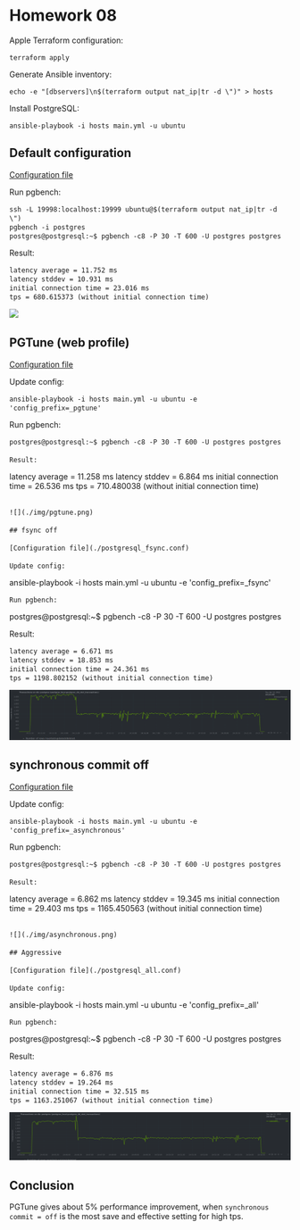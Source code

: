 # Homework 08

Apple Terraform configuration:
```
terraform apply
```

Generate Ansible inventory:
```
echo -e "[dbservers]\n$(terraform output nat_ip|tr -d \")" > hosts
```

Install PostgreSQL:
```
ansible-playbook -i hosts main.yml -u ubuntu
```

## Default configuration

[Configuration file](./postgresql.conf)

Run pgbench:
```
ssh -L 19998:localhost:19999 ubuntu@$(terraform output nat_ip|tr -d \")
pgbench -i postgres
postgres@postgresql:~$ pgbench -c8 -P 30 -T 600 -U postgres postgres
```
Result:
```
latency average = 11.752 ms
latency stddev = 10.931 ms
initial connection time = 23.016 ms
tps = 680.615373 (without initial connection time)
```

![](./img/postgres.png)

## PGTune (web profile)

[Configuration file](./postgresql_pgtune.conf)

Update config:
```
ansible-playbook -i hosts main.yml -u ubuntu -e 'config_prefix=_pgtune'
```
Run pgbench:
```
postgres@postgresql:~$ pgbench -c8 -P 30 -T 600 -U postgres postgres

Result:
```
latency average = 11.258 ms
latency stddev = 6.864 ms
initial connection time = 26.536 ms
tps = 710.480038 (without initial connection time)
```

![](./img/pgtune.png)

## fsync off

[Configuration file](./postgresql_fsync.conf)

Update config: 
```
ansible-playbook -i hosts main.yml -u ubuntu -e 'config_prefix=_fsync'
```
Run pgbench:
```
postgres@postgresql:~$ pgbench -c8 -P 30 -T 600 -U postgres postgres

Result:
```
latency average = 6.671 ms
latency stddev = 18.853 ms
initial connection time = 24.361 ms
tps = 1198.802152 (without initial connection time)
```

![](./img/fsync.png)

## synchronous commit off

[Configuration file](./postgresql_asynchronous.conf)

Update config:
```
ansible-playbook -i hosts main.yml -u ubuntu -e 'config_prefix=_asynchronous'
```
Run pgbench:
```
postgres@postgresql:~$ pgbench -c8 -P 30 -T 600 -U postgres postgres

Result:
```
latency average = 6.862 ms
latency stddev = 19.345 ms
initial connection time = 29.403 ms
tps = 1165.450563 (without initial connection time)
```

![](./img/asynchronous.png)

## Aggressive

[Configuration file](./postgresql_all.conf)

Update config:
```
ansible-playbook -i hosts main.yml -u ubuntu -e 'config_prefix=_all'
```
Run pgbench:
```
postgres@postgresql:~$ pgbench -c8 -P 30 -T 600 -U postgres postgres

Result:
```
latency average = 6.876 ms
latency stddev = 19.264 ms
initial connection time = 32.515 ms
tps = 1163.251067 (without initial connection time)
```

![](./img/all.png)

## Conclusion

PGTune gives about 5% performance improvement, when `synchronous commit = off` is the most save and effective setting for high tps.
